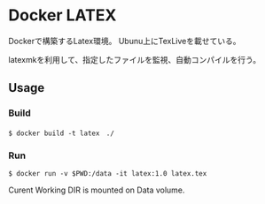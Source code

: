 # Docker LATEX
Dockerで構築するLatex環境。
Ubunu上にTexLiveを載せている。

latexmkを利用して、指定したファイルを監視、自動コンパイルを行う。

## Usage 

### Build 
```shell 
$ docker build -t latex　./
```

### Run
```shell
$ docker run -v $PWD:/data -it latex:1.0 latex.tex
```

Curent Working DIR is mounted on Data volume.



